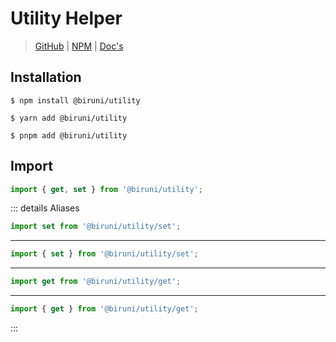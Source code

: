 # Utility Helper

> [GitHub](https://github.com/wonize/biruni/tree/main/packages/utility/)
> | [NPM](https://www.npmjs.com/package/@biruni/utility)
> | [Doc's](https://wonize.github.io/biruni/plugin/utility/)

## Installation

```shell
$ npm install @biruni/utility
```

```shell
$ yarn add @biruni/utility
```

```shell
$ pnpm add @biruni/utility
```

## Import

```typescript
import { get, set } from '@biruni/utility';
```

::: details Aliases

```ts
import set from '@biruni/utility/set';
```

---

```ts
import { set } from '@biruni/utility/set';
```

---

```ts
import get from '@biruni/utility/get';
```

---

```ts
import { get } from '@biruni/utility/get';
```

:::
